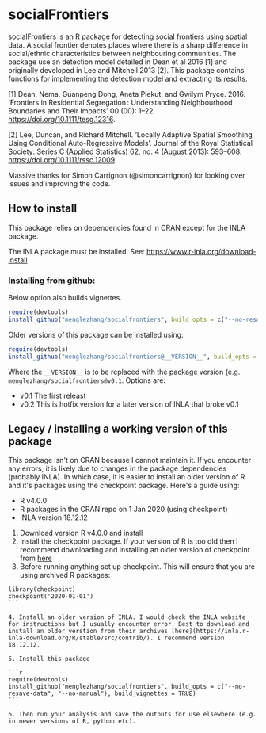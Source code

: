 # socialFrontiers

socialFrontiers is an R package for detecting social frontiers using spatial data. 
A social frontier denotes places where there is a sharp difference in social/ethnic 
characteristics between neighbouring communities. The package use an detection
model detailed in Dean et al 2016 [1] and originally developed in Lee and Mitchell 2013 [2]. This package contains functions for 
implementing the detection model and extracting its results.


[1] Dean, Nema, Guanpeng Dong, Aneta Piekut, and Gwilym Pryce. 2016. ‘Frontiers in Residential Segregation : Understanding Neighbourhood Boundaries and Their Impacts’ 00 (00): 1–22. https://doi.org/10.1111/tesg.12316.

[2] Lee, Duncan, and Richard Mitchell. ‘Locally Adaptive Spatial Smoothing Using Conditional Auto-Regressive Models’. Journal of the Royal Statistical Society: Series C (Applied Statistics) 62, no. 4 (August 2013): 593–608. https://doi.org/10.1111/rssc.12009.

Massive thanks for Simon Carrignon (@simoncarrignon) for looking over issues and improving the code. 

##  How to install

This package relies on dependencies found in CRAN except for the INLA package.

The INLA package must be installed.
See: https://www.r-inla.org/download-install


### Installing from github:

Below option also builds vignettes.

```r
require(devtools)
install_github("menglezhang/socialfrontiers", build_opts = c("--no-resave-data", "--no-manual"), build_vignettes = TRUE)
```

Older versions of this package can be installed using:

```r
require(devtools)
install_github("menglezhang/socialfrontiers@__VERSION__", build_opts = c("--no-resave-data", "--no-manual"), build_vignettes = TRUE)
```

Where the `__VERSION__` is to be replaced with the package version (e.g. `menglezhang/socialfrontiers@v0.1`. Options are:
- v0.1 The first releast 
- v0.2 This is hotfix version for a later version of INLA that broke v0.1


## Legacy / installing a working version of this package

This package isn't on CRAN because I cannot maintain it. If you encounter any errors, it is likely due to changes in the package dependencies (probably INLA). In which case, it is easier to install an older version of R and it's packages using the checkpoint package. Here's a guide using:
- R v4.0.0
- R packages in the CRAN repo on 1 Jan 2020 (using checkpoint)
- INLA version 18.12.12

1. Download version R v4.0.0 and install 
2. Install the checkpoint package. If your version of R is too old then I recommend downloading and installing an older version of checkpoint from [here](https://cran.r-project.org/src/contrib/Archive/checkpoint/)
3. Before running anything set up checkpoint. This will ensure that you are using archived R packages:

````
library(checkpoint)
checkpoint('2020-01-01')
```

4. Install an older version of INLA. I would check the INLA website for instructions but I usually encounter error. Best to download and install an older verstion from their archives [here](https://inla.r-inla-download.org/R/stable/src/contrib/). I recommend version 18.12.12.

5. Install this package

```r
require(devtools)
install_github("menglezhang/socialfrontiers", build_opts = c("--no-resave-data", "--no-manual"), build_vignettes = TRUE)
```

6. Then run your analysis and save the outputs for use elsewhere (e.g. in newer versions of R, python etc). 


